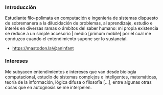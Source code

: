 ### Introducción
Estudiante filo-polímata en computación e ingeniería de sistemas dispuesto de sobremanera a la dilucidación de problemas, al aprendizaje, estudio e interés en
diversas ramas o ámbitos del saber humano: mi propia existencia se reduce a un simple accesorio | medio [primum mobile] por el cual me conduzco cuando el entendimiento supone ser lo
sustancial. 

- https://mastodon.la/@aninfant

### Intereses
Me subyacen entendimientos e intereses que van desde biología computacional, estudio de sistemas complejos e inteligentes, matemáticas, teoría de la información, lógica difusa o filosofía [...], entre algunas otras cosas que en autognosis se me interpelen.
